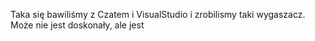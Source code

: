 Taka się bawiliśmy z Czatem i VisualStudio i zrobilismy taki wygaszacz. Może nie jest doskonały, ale jest
